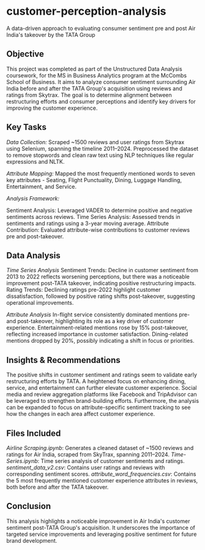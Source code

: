 # customer-perception-analysis
A data-driven approach to evaluating consumer sentiment pre and post Air India's takeover by the TATA Group

## Objective
This project was completed as part of the Unstructured Data Analysis coursework, for the MS in Business Analytics program at the McCombs School of Business.
It aims to analyze consumer sentiment surrounding Air India before and after the TATA Group's acquisition using reviews and ratings from Skytrax. The goal is to determine alignment between restructuring efforts and consumer perceptions and identify key drivers for improving the customer experience.

## Key Tasks

*Data Collection:*
Scraped ~1500 reviews and user ratings from Skytrax using Selenium, spanning the timeline 2011–2024.
Preprocessed the dataset to remove stopwords and clean raw text using NLP techniques like regular expressions and NLTK.

*Attribute Mapping:*
Mapped the most frequently mentioned words to seven key attributes - Seating, Flight Punctuality, Dining, Luggage Handling, Entertainment, and Service.

*Analysis Framework:*

Sentiment Analysis: Leveraged VADER to determine positive and negative sentiments across reviews.
Time Series Analysis: Assessed trends in sentiments and ratings using a 3-year moving average.
Attribute Contribution: Evaluated attribute-wise contributions to customer reviews pre and post-takeover.

## Data Analysis

*Time Series Analysis*
Sentiment Trends: Decline in customer sentiment from 2013 to 2022 reflects worsening perceptions, but there was a noticeable improvement post-TATA takeover, indicating positive restructuring impacts.
Rating Trends: Declining ratings pre-2022 highlight customer dissatisfaction, followed by positive rating shifts post-takeover, suggesting operational improvements.

*Attribute Analysis*
In-flight service consistently dominated mentions pre- and post-takeover, highlighting its role as a key driver of customer experience.
Entertainment-related mentions rose by 15% post-takeover, reflecting increased importance in customer satisfaction.
Dining-related mentions dropped by 20%, possibly indicating a shift in focus or priorities.

## Insights & Recommendations

The positive shifts in customer sentiment and ratings seem to validate early restructuring efforts by TATA. A heightened focus on enhancing dining, service, and entertainment can further elevate customer experience. Social media and review aggregation platforms like Facebook and TripAdvisor can be leveraged to strengthen brand-building efforts. Furthermore, the analysis can be expanded to focus on attribute-specific sentiment tracking to see how the changes in each area affect customer experience.

## Files Included

*Airline Scraping.ipynb*: Generates a cleaned dataset of ~1500 reviews and ratings for Air India, scraped from SkyTrax, spanning 2011–2024.
*Time-Series.ipynb*: Time series analysis of customer sentiments and ratings.
*sentiment_data_v2.csv*: Contains user ratings and reviews with corresponding sentiment scores.
*attribute_word_frequencies.csv*: Contains the 5 most frequently mentioned customer experience attributes in reviews, both before and after the TATA takeover.

## Conclusion

This analysis highlights a noticeable improvement in Air India's customer sentiment post-TATA Group's acquisition. It underscores the importance of targeted service improvements and leveraging positive sentiment for future brand development.
